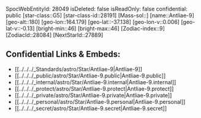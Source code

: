 ﻿---
location:
- -37.138
- -164.179
- 180
tags:
- astro/Star
type: Star
---

SpocWebEntityId: 28049
isDeleted: false
isReadOnly: false
confidential: public
[star-class::G5]
[star-class-id::28191]
[Mass-sol::]
[name::Antliae-9]
[geo-alt::180]
[geo-lon::164.179]
[geo-lat::-37.138]
[geo-lon-v::0.006]
[geo-lat-v::-0.13]
[bright-min::46]
[bright-max::46]
[Zodiac-index::9]
[ZodiacId::28084]
[NextStarId::27889]



## Confidential Links & Embeds: 
- [[../../../_Standards/astro/Star/Antliae-9|Antliae-9]] 
- [[../../../_public/astro/Star/Antliae-9.public|Antliae-9.public]] 
- [[../../../_internal/astro/Star/Antliae-9.internal|Antliae-9.internal]] 
- [[../../../_protect/astro/Star/Antliae-9.protect|Antliae-9.protect]] 
- [[../../../_private/astro/Star/Antliae-9.private|Antliae-9.private]] 
- [[../../../_personal/astro/Star/Antliae-9.personal|Antliae-9.personal]] 
- [[../../../_secret/astro/Star/Antliae-9.secret|Antliae-9.secret]]

